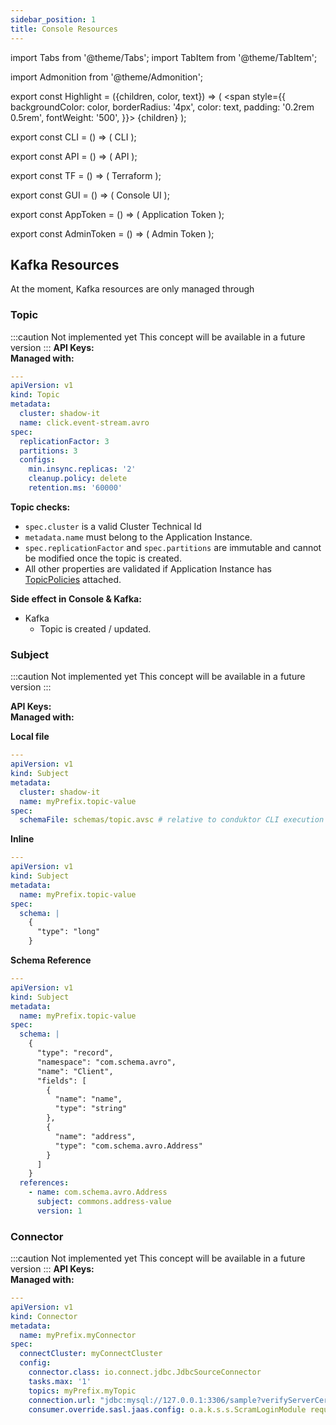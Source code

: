 ```yaml
---
sidebar_position: 1
title: Console Resources
---
```



import Tabs from '@theme/Tabs';
import TabItem from '@theme/TabItem';

import Admonition from '@theme/Admonition';

export const Highlight = ({children, color, text}) => (
<span style={{ backgroundColor: color, borderRadius: '4px', color: text, padding: '0.2rem 0.5rem', fontWeight: '500', }}>
{children}
</span>
);

export const CLI = () => (
<Highlight color="#F8F1EE" text="#7D5E54">CLI</Highlight>
);

export const API = () => (
<Highlight color="#E7F9F5" text="#067A6F">API</Highlight>
);

export const TF = () => (
<Highlight color="#FCEFFC" text="#9C2BAD">Terraform</Highlight>
);

export const GUI = () => (
<Highlight color="#F6F4FF" text="#422D84">Console UI</Highlight>
);


export const AppToken = () => (
<Highlight color="#F0F4FF" text="#3451B2">Application Token</Highlight>
);

export const AdminToken = () => (
<Highlight color="#FEEFF6" text="#CB1D63">Admin Token</Highlight>
);




## Kafka Resources

At the moment, Kafka resources are only managed through <GUI />

### Topic
:::caution Not implemented yet
This concept will be available in a future version
:::
**API Keys:** <AdminToken />  <AppToken />  
**Managed with:** <CLI /> <API /> <GUI />


````yaml
---
apiVersion: v1
kind: Topic
metadata:
  cluster: shadow-it
  name: click.event-stream.avro
spec:
  replicationFactor: 3
  partitions: 3
  configs:
    min.insync.replicas: '2'
    cleanup.policy: delete
    retention.ms: '60000'
````
**Topic checks:**
- `spec.cluster` is a valid Cluster Technical Id
- `metadata.name` must belong to the Application Instance.
- `spec.replicationFactor` and `spec.partitions` are immutable and cannot be modified once the topic is created.
- All other properties are validated if Application Instance has [TopicPolicies](#topic-policy) attached.

**Side effect in Console & Kafka:**
- Kafka
    - Topic is created / updated.

### Subject
:::caution Not implemented yet
This concept will be available in a future version
:::

**API Keys:** <AdminToken />  <AppToken />  
**Managed with:** <CLI /> <API /> <GUI />

**Local file**

```yaml
---
apiVersion: v1
kind: Subject
metadata:
  cluster: shadow-it
  name: myPrefix.topic-value
spec:
  schemaFile: schemas/topic.avsc # relative to conduktor CLI execution context
```

**Inline**

```yaml
---
apiVersion: v1
kind: Subject
metadata:
  name: myPrefix.topic-value
spec:
  schema: |
    {
      "type": "long"
    }
```

**Schema Reference**

```yaml
---
apiVersion: v1
kind: Subject
metadata:
  name: myPrefix.topic-value
spec:
  schema: |
    {
      "type": "record",
      "namespace": "com.schema.avro",
      "name": "Client",
      "fields": [
        {
          "name": "name",
          "type": "string"
        },
        {
          "name": "address",
          "type": "com.schema.avro.Address"
        }
      ]
    }
  references:
    - name: com.schema.avro.Address
      subject: commons.address-value
      version: 1
```

### Connector
:::caution Not implemented yet
This concept will be available in a future version
:::
**API Keys:** <AdminToken />  <AppToken />  
**Managed with:** <CLI /> <API /> <GUI />

```yaml
---
apiVersion: v1
kind: Connector
metadata:
  name: myPrefix.myConnector
spec:
  connectCluster: myConnectCluster
  config:
    connector.class: io.connect.jdbc.JdbcSourceConnector
    tasks.max: '1'
    topics: myPrefix.myTopic
    connection.url: "jdbc:mysql://127.0.0.1:3306/sample?verifyServerCertificate=false&useSSL=true&requireSSL=true"
    consumer.override.sasl.jaas.config: o.a.k.s.s.ScramLoginModule required username="<user>" password="<password>";

```